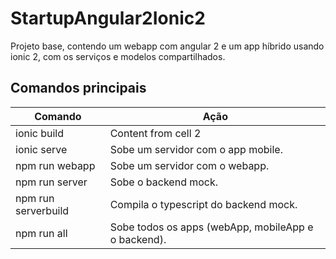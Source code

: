 # StartupAngular2Ionic2
Projeto base, contendo um webapp com angular 2 e um app híbrido usando ionic 2, com os serviços e modelos compartilhados.

## Comandos principais

Comando | Ação
------------ | -------------
ionic build | Content from cell 2
ionic serve | Sobe um servidor com o app mobile.
npm run webapp | Sobe um servidor com o webapp.
npm run server | Sobe o backend mock.
npm run serverbuild | Compila o typescript do backend mock.
npm run all | Sobe todos os apps (webApp, mobileApp e o backend).
